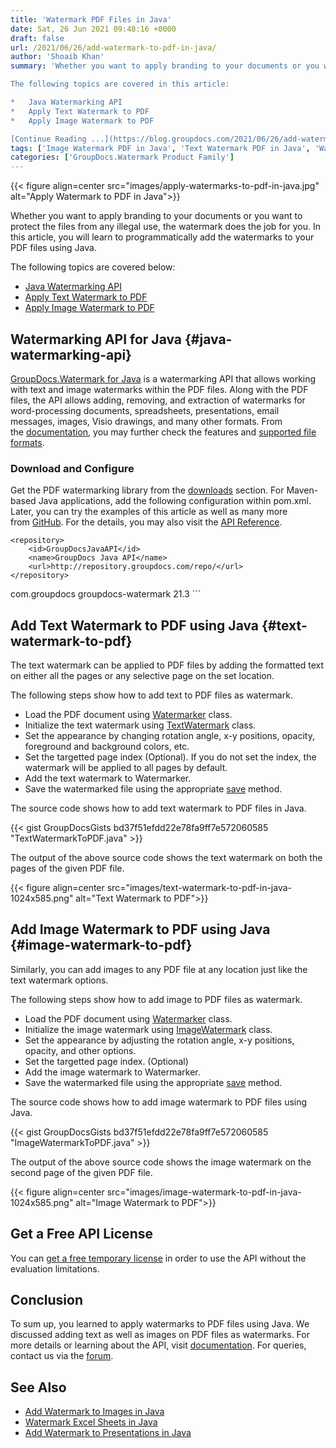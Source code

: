 ```yaml
---
title: 'Watermark PDF Files in Java'
date: Sat, 26 Jun 2021 09:48:16 +0000
draft: false
url: /2021/06/26/add-watermark-to-pdf-in-java/
author: 'Shoaib Khan'
summary: 'Whether you want to apply branding to your documents or you want to protect our files from any illegal use, the watermark does the job for you. In this article, you will learn to programmatically add the watermarks to your PDF files using Java.

The following topics are covered in this article:

*   Java Watermarking API
*   Apply Text Watermark to PDF
*   Apply Image Watermark to PDF

[Continue Reading ...](https://blog.groupdocs.com/2021/06/26/add-watermark-to-pdf-in-java/)'
tags: ['Image Watermark PDF in Java', 'Text Watermark PDF in Java', 'Watermark in Java', 'Watermark PDF in Java', 'Watermarking Java API']
categories: ['GroupDocs.Watermark Product Family']
---
```




{{< figure align=center src="images/apply-watermarks-to-pdf-in-java.jpg" alt="Apply Watermark to PDF in Java">}}


Whether you want to apply branding to your documents or you want to protect the files from any illegal use, the watermark does the job for you. In this article, you will learn to programmatically add the watermarks to your PDF files using Java.

The following topics are covered below:

*   [Java Watermarking API](#java-watermarking-api)
*   [Apply Text Watermark to PDF](#text-watermark-to-pdf)
*   [Apply Image Watermark to PDF](#image-watermark-to-pdf)

## Watermarking API for Java {#java-watermarking-api}

[GroupDocs.Watermark for Java](https://products.groupdocs.com/watermark/java) is a watermarking API that allows working with text and image watermarks within the PDF files. Along with the PDF files, the API allows adding, removing, and extraction of watermarks for word-processing documents, spreadsheets, presentations, email messages, images, Visio drawings, and many other formats. From the [documentation](https://docs.groupdocs.com/watermark/java/), you may further check the features and [supported file formats](https://docs.groupdocs.com/watermark/java/supported-document-formats/).

### Download and Configure

Get the PDF watermarking library from the [downloads](https://downloads.groupdocs.com/comparison/java) section. For Maven-based Java applications, add the following configuration within pom.xml. Later, you can try the examples of this article as well as many more from [GitHub](https://github.com/groupdocs-comparison). For the details, you may also visit the [API Reference](https://apireference.groupdocs.com/comparison/java).

```
<repository>
	<id>GroupDocsJavaAPI</id>
	<name>GroupDocs Java API</name>
	<url>http://repository.groupdocs.com/repo/</url>
</repository>
``````
<dependency>
        <groupId>com.groupdocs</groupId>
        <artifactId>groupdocs-watermark</artifactId>
        <version>21.3</version> 
</dependency>
```

## Add Text Watermark to PDF using Java {#text-watermark-to-pdf}

The text watermark can be applied to PDF files by adding the formatted text on either all the pages or any selective page on the set location.

The following steps show how to add text to PDF files as watermark.

*   Load the PDF document using [Watermarker](https://apireference.groupdocs.com/watermark/java/com.groupdocs.watermark/Watermarker) class.
*   Initialize the text watermark using [TextWatermark](https://apireference.groupdocs.com/watermark/java/com.groupdocs.watermark.watermarks/TextWatermark) class.
*   Set the appearance by changing rotation angle, x-y positions, opacity, foreground and background colors, etc.
*   Set the targetted page index (Optional). If you do not set the index, the watermark will be applied to all pages by default.
*   Add the text watermark to Watermarker.
*   Save the watermarked file using the appropriate [save](https://apireference.groupdocs.com/watermark/java/com.groupdocs.watermark/Watermarker#save(java.io.OutputStream)) method.

The source code shows how to add text watermark to PDF files in Java.

{{< gist GroupDocsGists bd37f51efdd22e78fa9ff7e572060585 "TextWatermarkToPDF.java" >}}

The output of the above source code shows the text watermark on both the pages of the given PDF file.



{{< figure align=center src="images/text-watermark-to-pdf-in-java-1024x585.png" alt="Text Watermark to PDF">}}


## Add Image Watermark to PDF using Java {#image-watermark-to-pdf}

Similarly, you can add images to any PDF file at any location just like the text watermark options.

The following steps show how to add image to PDF files as watermark.

*   Load the PDF document using [Watermarker](https://apireference.groupdocs.com/watermark/java/com.groupdocs.watermark/Watermarker) class.
*   Initialize the image watermark using [ImageWatermark](https://apireference.groupdocs.com/watermark/java/com.groupdocs.watermark.watermarks/ImageWatermark) class.
*   Set the appearance by adjusting the rotation angle, x-y positions, opacity, and other options.
*   Set the targetted page index. (Optional)
*   Add the image watermark to Watermarker.
*   Save the watermarked file using the appropriate [save](https://apireference.groupdocs.com/watermark/java/com.groupdocs.watermark/Watermarker#save(java.io.OutputStream)) method.

The source code shows how to add image watermark to PDF files using Java.

{{< gist GroupDocsGists bd37f51efdd22e78fa9ff7e572060585 "ImageWatermarkToPDF.java" >}}

The output of the above source code shows the image watermark on the second page of the given PDF file.



{{< figure align=center src="images/image-watermark-to-pdf-in-java-1024x585.png" alt="Image Watermark to PDF">}}


## Get a Free API License

You can [get a free temporary license](https://purchase.groupdocs.com/temporary-license) in order to use the API without the evaluation limitations.

## Conclusion

To sum up, you learned to apply watermarks to PDF files using Java. We discussed adding text as well as images on PDF files as watermarks. For more details or learning about the API, visit [documentation](https://docs.groupdocs.com/watermark/). For queries, contact us via the [forum](https://forum.groupdocs.com/).

## See Also

*   [Add Watermark to Images in Java](https://blog.groupdocs.com/2020/09/15/add-watermark-to-images-in-java/)
*   [Watermark Excel Sheets in Java](https://blog.groupdocs.com/2021/11/10/watermark-excel-sheets-in-java/)
*   [Add Watermark to Presentations in Java](https://blog.groupdocs.com/2021/06/09/watermark-presentation-slides-using-java/)




